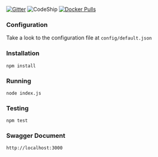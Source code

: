 [![Gitter](https://badges.gitter.im/thanhson1085/bean-seed.svg)](https://gitter.im/thanhson1085/bean-seed?utm_source=badge&utm_medium=badge&utm_campaign=pr-badge)
![CodeShip](https://codeship.com/projects/e11c9da0-e9c1-0133-a811-5a99213623df/status?branch=master)
[![Docker Pulls](https://img.shields.io/docker/pulls/thanhson1085/api-seed.svg)](http://dhttps://hub.docker.com/r/thanhson1085/api-seed/)

### Configuration
Take a look to the configuration file at `config/default.json`

### Installation
```
npm install
```

### Running
```
node index.js
```

### Testing
```
npm test
```

### Swagger Document
```
http://localhost:3000
```
